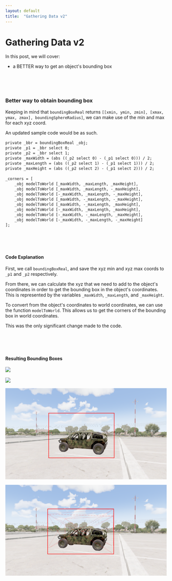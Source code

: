 ```yaml
---
layout: default
title:  "Gathering Data v2"
---
```

# Gathering Data v2

In this post, we will cover:

- a BETTER way to get an object's bounding box

<br/><br/><br/>

### Better way to obtain bounding box

Keeping in mind that `boundingBoxReal` returns `[[xmin, ymin, zmin], [xmax, ymax, zmax], boundingSphereRadius]`, we can make use of the min and max for each xyz coord.

An updated sample code would be as such.

```sqf
private _bbr = boundingBoxReal _obj;
private _p1 = _bbr select 0;
private _p2 = _bbr select 1;
private _maxWidth = (abs ((_p2 select 0) - (_p1 select 0))) / 2;
private _maxLength = (abs ((_p2 select 1) - (_p1 select 1))) / 2;
private _maxHeight = (abs ((_p2 select 2) - (_p1 select 2))) / 2;

_corners = [
    _obj modelToWorld [_maxWidth, _maxLength, _maxHeight],
    _obj modelToWorld [_maxWidth, _maxLength, -_maxHeight],
    _obj modelToWorld [-_maxWidth, _maxLength, -_maxHeight],
    _obj modelToWorld [_maxWidth, -_maxLength, -_maxHeight],
    _obj modelToWorld [_maxWidth, -_maxLength, _maxHeight],
    _obj modelToWorld [-_maxWidth, _maxLength, _maxHeight],
    _obj modelToWorld [-_maxWidth, -_maxLength, _maxHeight],
    _obj modelToWorld [-_maxWidth, -_maxLength, -_maxHeight]
];
```

<br/><br/><br/>

#### Code Explanation

First, we call `boundingBoxReal`, and save the xyz min and xyz max coords to `_p1` and `_p2` respectively.

From there, we can calculate the xyz that we need to add to the object's coordinates in order to get the bounding box in the object's coordinates. This is represented by the variables `_maxWidth`, `_maxLength`, and `_maxHeight`.

To convert from the object's coordinates to world coordinates, we can use the function `modelToWorld`. This allows us to get the corners of the bounding box in world coordinates.

This was the only significant change made to the code.

<br/><br/><br/>

#### Resulting Bounding Boxes

![](
https://raw.githubusercontent.com/StrixGoldhorn/A3CV/refs/heads/main/_posts/assets/gathering-data-v2/20250721124449296.png)

![](
https://raw.githubusercontent.com/StrixGoldhorn/A3CV/refs/heads/main/_posts/assets/gathering-data-v2/20250721124447179.png)

![](
https://raw.githubusercontent.com/StrixGoldhorn/A3CV/refs/heads/main/_posts/assets/gathering-data-v2/BB%20Drawn/20250721124449296.png)

![](
https://raw.githubusercontent.com/StrixGoldhorn/A3CV/refs/heads/main/_posts/assets/gathering-data-v2/BB%20Drawn/20250721124447179.png)